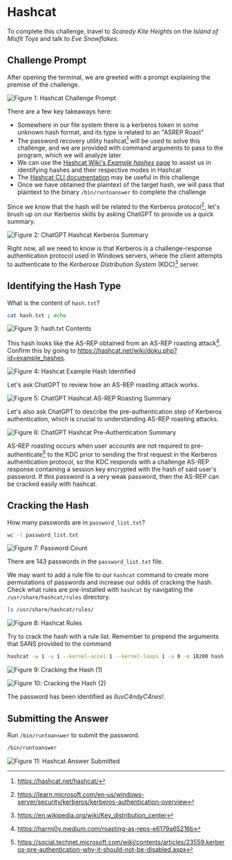# Hashcat

To complete this challenge, travel to *Scaredy Kite Heights* on the *Island of Misfit Toys* and talk to *Eve Snowflakes*.

## Challenge Prompt

After opening the terminal, we are greeted with a prompt explaining the premise of the challenge.

![Figure 1: Hashcat Challenge Prompt](/img/hashcat-prompt.png)

There are a few key takeaways here:
* Somewhere in our file system there is a kerberos token in some unknown hash format, and its type is related to an "ASREP Roast"
* The password recovery utility hashcat[^1] will be used to solve this challenge, and we are provided with command arguments to pass to the program, which we will analyze later
* We can use the [Hashcat Wiki's *Example hashes* page](https://hashcat.net/wiki/doku.php?id=example_hashes) to assist us in identifying hashes and their respective modes in Hashcat
* The [Hashcat CLI documentation](https://hashcat.net/wiki/doku.php?id=hashcat) may be useful in this challenge
* Once we have obtained the plaintext of the target hash, we will pass that plaintext to the binary `/bin/runtoanswer` to complete the challenge

Since we know that the hash will be related to the Kerberos protocol[^2], let's brush up on our Kerberos skills by asking ChatGPT to provide us a quick summary.

![Figure 2: ChatGPT Hashcat Kerberos Summary](/img/chatgpt-hashcat-1.png) 

Right now, all we need to know is that Kerberos is a challenge-response authentication protocol used in Windows servers, where the client attempts to authenticate to the *Kerberose Distribution System* (KDC)[^3] server. 

## Identifying the Hash Type

What is the content of `hash.txt`?

```bash
cat hash.txt ; echo
```

![Figure 3: `hash.txt` Contents](/img/hash-txt.png)

This hash looks like the AS-REP obtained from an AS-REP roasting attack[^4]. Confirm this by going to https://hashcat.net/wiki/doku.php?id=example_hashes.

![Figure 4: Hashcat Example Hash Identified](/img/hashcat-examples-1.png)

Let's ask ChatGPT to review how an AS-REP roasting attack works.

![Figure 5: ChatGPT Hashcat AS-REP Roasting Summary](/img/chatgpt-hashcat-2.png) 

Let's also ask ChatGPT to describe the pre-authentication step of Kerberos authentication, which is crucial to understanding AS-REP roasting attacks.

![Figure 6: ChatGPT Hashcat Pre-Authentication Summary](/img/chatgpt-hashcat-3.png) 

AS-REP roasting occurs when user accounts are not required to pre-authenticate[^5] to the KDC prior to sending the first request in the Kerberos authentication protocol, so the KDC responds with a challenge AS-REP response containing a session key encrypted with the hash of said user's password. If this password is a very weak password, then the AS-REP can be cracked easily with hashcat.

## Cracking the Hash

How many passwords are in `password_list.txt`?

```bash
wc -l password_list.txt 
```

![Figure 7: Password Count](/img/hashcat-wc.png)

There are 143 passwords in the `password_list.txt` file.

We may want to add a rule file to our `hashcat` command to create more permutations of passwords and increase our odds of cracking the hash. Check what rules are pre-installed with `hashcat` by navigating the `/usr/share/hashcat/rules` directory.

```bash
ls /usr/share/hashcat/rules/
```

![Figure 8: Hashcat Rules](/img/hashcat-rules.png)

Try to crack the hash with a rule list. Remember to prepend the arguments that SANS provided to the command

```bash
hashcat -w 1 -u 1 --kernel-accel 1 --kernel-loops 1 -a 0 -m 18200 hash.txt password_list.txt --rules /usr/share/hashcat/rules/best64.rule --force
```

![Figure 9: Cracking the Hash (1)](/img/hashcat-cracking-1.png)

![Figure 10: Cracking the Hash (2)](/img/hashcat-cracking-2.png)

The password has been identified as *IluvC4ndyC4nes!*.

## Submitting the Answer

Run `/bin/runtoanswer` to submit the password.

```bash
/bin/runtoanswer
```

![Figure 11: Hashcat Answer Submitted](/img/hashcat-answer.png)

[^1]: https://hashcat.net/hashcat/
[^2]: https://learn.microsoft.com/en-us/windows-server/security/kerberos/kerberos-authentication-overview
[^3]: https://en.wikipedia.org/wiki/Key_distribution_center
[^4]: https://harmj0y.medium.com/roasting-as-reps-e6179a65216b
[^5]: https://social.technet.microsoft.com/wiki/contents/articles/23559.kerberos-pre-authentication-why-it-should-not-be-disabled.aspx
